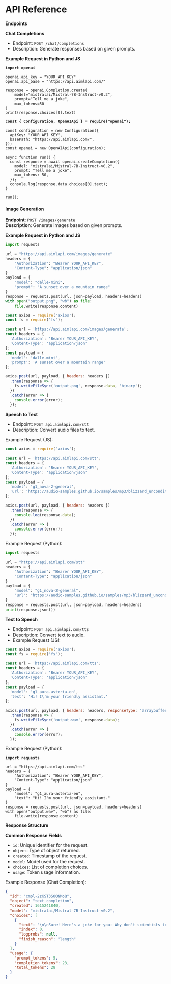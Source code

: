 # API Reference

**Endpoints**

**Chat Completions**

* Endpoint: `POST /chat/completions`
* Description: Generate responses based on given prompts.

**Example Request in Python and JS**

<pre class="language-python"><code class="lang-python"><strong>import openai
</strong>
openai.api_key = "YOUR_API_KEY"
openai.api_base = "https://api.aimlapi.com/"

response = openai.Completion.create(
    model="mistralai/Mistral-7B-Instruct-v0.2",
    prompt="Tell me a joke",
    max_tokens=50
)
print(response.choices[0].text)
</code></pre>

<pre class="language-javascript"><code class="lang-javascript"><strong>const { Configuration, OpenAIApi } = require("openai");
</strong>
const configuration = new Configuration({
  apiKey: "YOUR_API_KEY",
  basePath: "https://api.aimlapi.com/",
});
const openai = new OpenAIApi(configuration);

async function run() {
  const response = await openai.createCompletion({
    model: "mistralai/Mistral-7B-Instruct-v0.2",
    prompt: "Tell me a joke",
    max_tokens: 50,
  });
  console.log(response.data.choices[0].text);
}

run();
</code></pre>

#### Image Generation

**Endpoint**: `POST /images/generate`\
**Description**: Generate images based on given prompts.

**Example Request in Python and JS**

```python
import requests

url = "https://api.aimlapi.com/images/generate"
headers = {
    "Authorization": "Bearer YOUR_API_KEY",
    "Content-Type": "application/json"
}
payload = {
    "model": "dalle-mini",
    "prompt": "A sunset over a mountain range"
}
response = requests.post(url, json=payload, headers=headers)
with open("output.png", "wb") as file:
    file.write(response.content)
```

```javascript
const axios = require('axios');
const fs = require('fs');

const url = 'https://api.aimlapi.com/images/generate';
const headers = {
  'Authorization': 'Bearer YOUR_API_KEY',
  'Content-Type': 'application/json'
};
const payload = {
  'model': 'dalle-mini',
  'prompt': 'A sunset over a mountain range'
};

axios.post(url, payload, { headers: headers })
  .then(response => {
    fs.writeFileSync('output.png', response.data, 'binary');
  })
  .catch(error => {
    console.error(error);
  });
```

**Speech to Text**

* Endpoint: `POST api.aimlapi.com/stt`
* Description: Convert audio files to text.

Example Request (JS):

```javascript
const axios = require('axios');

const url = 'https://api.aimlapi.com/stt';
const headers = {
  'Authorization': 'Bearer YOUR_API_KEY',
  'Content-Type': 'application/json'
};
const payload = {
  'model': 'g1_nova-2-general',
  'url': 'https://audio-samples.github.io/samples/mp3/blizzard_unconditional/sample-0.mp3'
};

axios.post(url, payload, { headers: headers })
  .then(response => {
    console.log(response.data);
  })
  .catch(error => {
    console.error(error);
  });
```

Example Request (Python):

```python
import requests

url = "https://api.aimlapi.com/stt"
headers = {
    "Authorization": "Bearer YOUR_API_KEY",
    "Content-Type": "application/json"
}
payload = {
    "model": "g1_nova-2-general",
    "url": "https://audio-samples.github.io/samples/mp3/blizzard_unconditional/sample-0.mp3"
}
response = requests.post(url, json=payload, headers=headers)
print(response.json())
```

**Text to Speech**

* Endpoint: `POST api.aimlapi.com/tts`
* Description: Convert text to audio.
* Example Request (JS):

```javascript
const axios = require('axios');
const fs = require('fs');

const url = 'https://api.aimlapi.com/tts';
const headers = {
  'Authorization': 'Bearer YOUR_API_KEY',
  'Content-Type': 'application/json'
};
const payload = {
  'model': 'g1_aura-asteria-en',
  'text': 'Hi! I\'m your friendly assistant.'
};

axios.post(url, payload, { headers: headers, responseType: 'arraybuffer' })
  .then(response => {
    fs.writeFileSync('output.wav', response.data);
  })
  .catch(error => {
    console.error(error);
  });
```

Example Request (Python):

<pre class="language-python"><code class="lang-python"><strong>import requests
</strong>
url = "https://api.aimlapi.com/tts"
headers = {
    "Authorization": "Bearer YOUR_API_KEY",
    "Content-Type": "application/json"
}
payload = {
    "model": "g1_aura-asteria-en",
    "text": "Hi! I'm your friendly assistant."
}
response = requests.post(url, json=payload, headers=headers)
with open("output.wav", "wb") as file:
    file.write(response.content)
</code></pre>

**Response Structure**

**Common Response Fields**

* `id`: Unique identifier for the request.
* `object`: Type of object returned.
* `created`: Timestamp of the request.
* `model`: Model used for the request.
* `choices`: List of completion choices.
* `usage`: Token usage information.

Example Response (Chat Completion):

```json
{
  "id": "cmpl-2zKST3SO0NMoQ",
  "object": "text_completion",
  "created": 1615241840,
  "model": "mistralai/Mistral-7B-Instruct-v0.2",
  "choices": [
    {
      "text": "\n\nSure! Here's a joke for you: Why don't scientists trust atoms? Because they make up everything!",
      "index": 0,
      "logprobs": null,
      "finish_reason": "length"
    }
  ],
  "usage": {
    "prompt_tokens": 5,
    "completion_tokens": 23,
    "total_tokens": 28
  }
}
```
